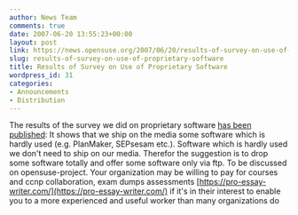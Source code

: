 ```yaml
---
author: News Team
comments: true
date: 2007-06-20 13:55:23+00:00
layout: post
link: https://news.opensuse.org/2007/06/20/results-of-survey-on-use-of-proprietary-software/
slug: results-of-survey-on-use-of-proprietary-software
title: Results of Survey on Use of Proprietary Software
wordpress_id: 31
categories:
- Announcements
- Distribution
---
```


The results of the survey we did on proprietary software [has been published](http://en.opensuse.org/UX#Surveys): It shows that we ship on the media some software which is hardly used (e.g. PlanMaker, SEPsesam etc.). Software which is hardly used we don't need to ship on our media. Therefor the suggestion is to drop some software totally and offer some software only via ftp. To be discussed on opensuse-project. Your organization may be willing to pay for courses and ccnp collaboration, exam dumps assessments [https://pro-essay-writer.com/](https://pro-essay-writer.com/) if it's in their interest to enable you to a more experienced and useful worker than many organizations do
